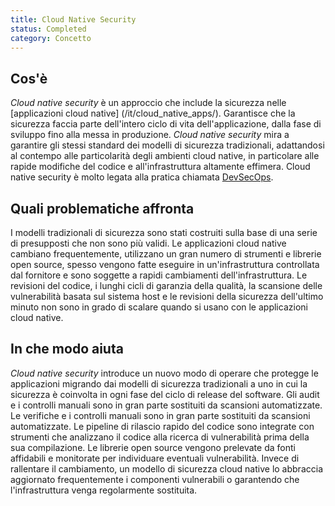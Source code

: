 ```yaml
---
title: Cloud Native Security
status: Completed
category: Concetto
---
```


## Cos'è

_Cloud native security_ è un approccio che include la sicurezza nelle [applicazioni cloud native] (/it/cloud_native_apps/). Garantisce che la sicurezza faccia parte dell'intero ciclo di vita dell'applicazione, dalla fase di sviluppo fino alla messa in produzione. _Cloud native security_ mira a garantire gli stessi standard dei modelli di sicurezza tradizionali, adattandosi al contempo alle particolarità degli ambienti cloud native, in particolare alle rapide modifiche del codice e all'infrastruttura altamente effimera. Cloud native security è molto legata alla pratica chiamata [DevSecOps](/it/devsecops/).

## Quali problematiche affronta

I modelli tradizionali di sicurezza sono stati costruiti sulla base di una serie di presupposti che non sono più validi. Le applicazioni cloud native cambiano frequentemente, utilizzano un gran numero di strumenti e librerie open source, spesso vengono fatte eseguire in un'infrastruttura controllata dal fornitore e sono soggette a rapidi cambiamenti dell'infrastruttura. Le revisioni del codice, i lunghi cicli di garanzia della qualità, la scansione delle vulnerabilità basata sul sistema host e le revisioni della sicurezza dell'ultimo minuto non sono in grado di scalare quando si usano con le applicazioni cloud native.

## In che modo aiuta

_Cloud native security_ introduce un nuovo modo di operare che protegge le applicazioni migrando dai modelli di sicurezza tradizionali a uno in cui la sicurezza è coinvolta in ogni fase del ciclo di release del software. Gli audit e i controlli manuali sono in gran parte sostituiti da scansioni automatizzate. Le verifiche e i controlli manuali sono in gran parte sostituiti da scansioni automatizzate. Le pipeline di rilascio rapido del codice sono integrate con strumenti che analizzano il codice alla ricerca di vulnerabilità prima della sua compilazione. Le librerie open source vengono prelevate da fonti affidabili e monitorate per individuare eventuali vulnerabilità. Invece di rallentare il cambiamento, un modello di sicurezza cloud native lo abbraccia aggiornato frequentemente i componenti vulnerabili o garantendo che l'infrastruttura venga regolarmente sostituita.
